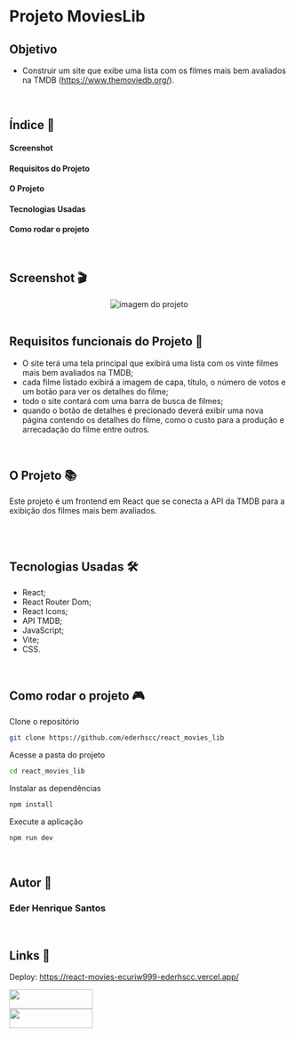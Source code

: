 # Projeto MoviesLib

## Objetivo

- Construir um site que exibe uma lista com os filmes mais bem avaliados na TMDB (https://www.themoviedb.org/). 

<br>

## Índice 📜

#### Screenshot

#### Requisitos do Projeto

#### O Projeto

#### Tecnologias Usadas

#### Como rodar o projeto

<br>

## Screenshot 🎬

<div align='center'>
<img src="./src/assets/movies-lib.gif" alt="imagem do projeto">
</div>

<br>

## Requisitos funcionais do Projeto 🧾

- O site terá uma tela principal que exibirá uma lista com os vinte filmes mais bem avaliados na TMDB;
- cada filme listado exibirá a imagem de capa, título, o número de votos e um botão para ver os detalhes do filme;
- todo o site contará com uma barra de busca de filmes;
- quando o botão de detalhes é precionado deverá exibir uma nova página contendo os detalhes do filme, como o custo para a produção e arrecadação do filme entre outros.

<br>

## O Projeto 📚

Este projeto é um frontend em React que se conecta a API da TMDB para a exibição dos filmes mais bem avaliados. 

<br>

<br>

## Tecnologias Usadas 🛠

- React;
- React Router Dom;
- React Icons;
- API TMDB;
- JavaScript;
- Vite;
- CSS.

<br>

## Como rodar o projeto 🎮

Clone o repositório
```bash
git clone https://github.com/ederhscc/react_movies_lib
```

 Acesse a pasta do projeto
```bash
cd react_movies_lib

```

Instalar as dependências
```bash
npm install
```

Execute a aplicação
```bash
npm run dev
```

<br>

## Autor 🧑

### Eder Henrique Santos

<br>

## Links 🔗

Deploy: https://react-movies-ecuriw999-ederhscc.vercel.app/

<div align="left">

  <a href = "mailto:ederhscc@gmail.com" target="_blank">
  <img src="https://img.shields.io/badge/-Gmail-%23E4405F?style=for-the-badge&logo=gmail&logoColor=white" target="_blank" width="150px" height="35px">
  </a>
  </br>
  <a href="https://www.linkedin.com/in/eder-henrique-santos" target="_blank">
  <img src="https://img.shields.io/badge/-LinkedIn-%230077B5?style=for-the-badge&logo=linkedin&logoColor=white" target="_blank" width="150px" height="35px">
  </a>
  </br>

</div>



